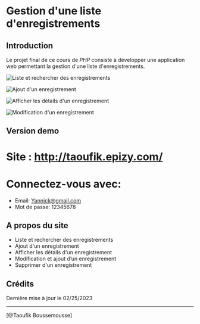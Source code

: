 # Gestion d'une liste d'enregistrements

## Introduction

Le projet final de ce cours de *PHP* consiste à développer une application web permettant la gestion d'une liste d'enregistrements.

![Liste et rechercher des enregistrements](https://blogger.googleusercontent.com/img/b/R29vZ2xl/AVvXsEg9sZ2tb6re1v_nMYpBFe5tjxyXubL_8ivUp8pGsb90Zi57WmlpA871TBTk9BabyrP7KM6PoAZHvC5h0EVsfFdGhIk33qNJV7m5-sSYuFTgh-6hKoVabOCGSLyu6gumRMRPvLSLWpigQvF7pfbt-qsI10hZ1K8F4Z3THoXc9yF58eyvyvDOHfl6lKak/s1600/listClients.png "Liste et rechercher des enregistrements")

![Ajout d'un enregistrement](https://blogger.googleusercontent.com/img/b/R29vZ2xl/AVvXsEh7zbPs8loJQMTnf-E835O2wmNDk1a7XLhyW5lEmF9CuobmqKihiW2en_5bLRU_Spzw7Jb5a3meD7fwT65I669A3dRq1QSCPN88bC8rv2ksetCP6UJncHvuZvjjYKWNTTEitPt-2a0KUONOKBwGoaMxbSlT5mWDk9fFyR6S0qFS2jKOJYjEleMvtkb5/s1600/addContact.png "Ajout d'un enregistrement")

![Afficher les détails d'un enregistrement](https://blogger.googleusercontent.com/img/b/R29vZ2xl/AVvXsEiqw4KSYNXVF0rwbgquztoXCtYAEJH5-PNIZ33g6J5pqhH60Sq7tlKr9NJwWombf3EoiGwZcPw76yjk6OZ40Q-ZnnfKvTPt3xJ7mcYVR9EEzKD0F8hP8LsK0RBjI_eckbK45sOLZX_f06B_KJZqnfAWnIWUMpCfciJJl6BS4iUuS_LA523uIfvqACXp/s1600/afficheInfos.png "Afficher les détails d'un enregistrement")

![Modification d'un enregistrement](https://blogger.googleusercontent.com/img/b/R29vZ2xl/AVvXsEhckeR9PlSnsP0MKP2PMSAu4AUDafth4jOa6k9C3zaP3A6zEmg37FfnAIrNPIyyTG_2IfiMam6yfxp1djO7mgAq52OmrZSCpx2TGe8PmTLZ28BsZWYzbMxtPhgkGFKdBzA0AQjS9I9qFWK1rIYechF2G9WExV9LAL8TGpkiw8dwgHJgQJenNQZUCvgX/s1600/modificationInfo.png "Modification d'un enregistrement")

## Version demo
# Site : http://taoufik.epizy.com/
# Connectez-vous avec:
- Email: Yannick@gmail.com
- Mot de passe: 12345678

## A propos du site

- Liste et rechercher des enregistrements
- Ajout d'un enregistrement
- Afficher les détails d'un enregistrement
- Modification et ajout d’un enregistrement 
- Supprimer d'un enregistrement

## Crédits

Dernière mise à jour le 02/25/2023

------------------

[@Taoufik Boussemousse]
